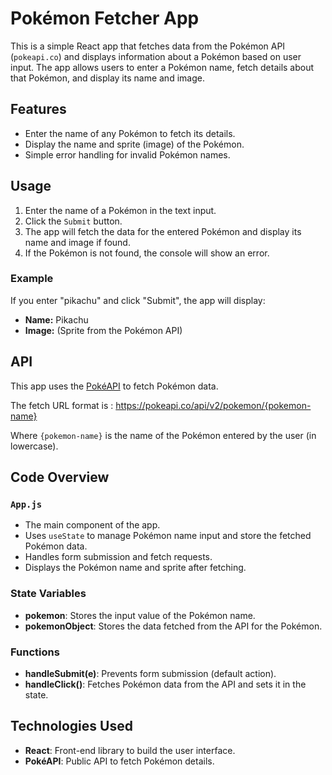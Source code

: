 # Pokémon Fetcher App

This is a simple React app that fetches data from the Pokémon API (`pokeapi.co`) and displays information about a Pokémon based on user input. The app allows users to enter a Pokémon name, fetch details about that Pokémon, and display its name and image.

## Features

- Enter the name of any Pokémon to fetch its details.
- Display the name and sprite (image) of the Pokémon.
- Simple error handling for invalid Pokémon names.

## Usage

1. Enter the name of a Pokémon in the text input.
2. Click the `Submit` button.
3. The app will fetch the data for the entered Pokémon and display its name and image if found.
4. If the Pokémon is not found, the console will show an error.

### Example

If you enter "pikachu" and click "Submit", the app will display:

- **Name:** Pikachu
- **Image:** (Sprite from the Pokémon API)

## API

This app uses the [PokéAPI](https://pokeapi.co/) to fetch Pokémon data.

The fetch URL format is : https://pokeapi.co/api/v2/pokemon/{pokemon-name}


Where `{pokemon-name}` is the name of the Pokémon entered by the user (in lowercase).

## Code Overview

### `App.js`

- The main component of the app.
- Uses `useState` to manage Pokémon name input and store the fetched Pokémon data.
- Handles form submission and fetch requests.
- Displays the Pokémon name and sprite after fetching.

### State Variables

- **pokemon**: Stores the input value of the Pokémon name.
- **pokemonObject**: Stores the data fetched from the API for the Pokémon.

### Functions

- **handleSubmit(e)**: Prevents form submission (default action).
- **handleClick()**: Fetches Pokémon data from the API and sets it in the state.

## Technologies Used

- **React**: Front-end library to build the user interface.
- **PokéAPI**: Public API to fetch Pokémon details.
